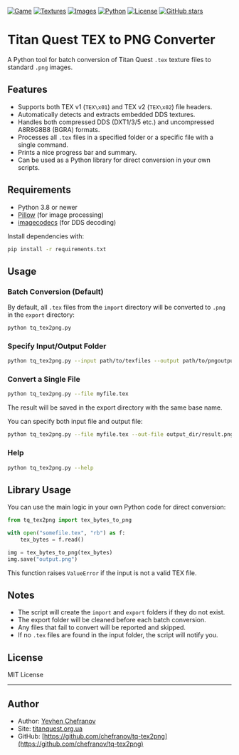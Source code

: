 [![Game](https://img.shields.io/badge/game-Titan%20Quest-yellow)](https://titanquest.org.ua)
[![Textures](https://img.shields.io/badge/textures-tex%20%7C%20dds-orange)](#)
[![Images](https://img.shields.io/badge/images-png%20%7C%20dds-blueviolet)](#)
[![Python](https://img.shields.io/badge/python-3.8%2B-blue)](https://www.python.org/)
[![License](https://img.shields.io/badge/license-MIT-green)](LICENSE)
[![GitHub stars](https://img.shields.io/github/stars/chefranov/tq-tex2png?style=social)](https://github.com/chefranov/tq-tex2png)

# Titan Quest TEX to PNG Converter

A Python tool for batch conversion of Titan Quest `.tex` texture files to standard `.png` images.

## Features

- Supports both TEX v1 (`TEX\x01`) and TEX v2 (`TEX\x02`) file headers.
- Automatically detects and extracts embedded DDS textures.
- Handles both compressed DDS (DXT1/3/5 etc.) and uncompressed A8R8G8B8 (BGRA) formats.
- Processes all `.tex` files in a specified folder or a specific file with a single command.
- Prints a nice progress bar and summary.
- Can be used as a Python library for direct conversion in your own scripts.

## Requirements

- Python 3.8 or newer
- [Pillow](https://python-pillow.org/) (for image processing)
- [imagecodecs](https://pypi.org/project/imagecodecs/) (for DDS decoding)

Install dependencies with:

```sh
pip install -r requirements.txt
```

## Usage

### Batch Conversion (Default)

By default, all `.tex` files from the `import` directory will be converted to `.png` in the `export` directory:

```sh
python tq_tex2png.py
```

### Specify Input/Output Folder

```sh
python tq_tex2png.py --input path/to/texfiles --output path/to/pngoutput
```

### Convert a Single File

```sh
python tq_tex2png.py --file myfile.tex
```
The result will be saved in the export directory with the same base name.

You can specify both input file and output file:
```sh
python tq_tex2png.py --file myfile.tex --out-file output_dir/result.png
```

### Help

```sh
python tq_tex2png.py --help
```

## Library Usage

You can use the main logic in your own Python code for direct conversion:

```python
from tq_tex2png import tex_bytes_to_png

with open("somefile.tex", "rb") as f:
    tex_bytes = f.read()

img = tex_bytes_to_png(tex_bytes)
img.save("output.png")
```

This function raises `ValueError` if the input is not a valid TEX file.

## Notes

- The script will create the `import` and `export` folders if they do not exist.
- The export folder will be cleaned before each batch conversion.
- Any files that fail to convert will be reported and skipped.
- If no `.tex` files are found in the input folder, the script will notify you.

## License

MIT License

---

## Author

- Author: [Yevhen Chefranov](https://github.com/chefranov)
- Site: [titanquest.org.ua](https://titanquest.org.ua)
- GitHub: [https://github.com/chefranov/tq-tex2png](https://github.com/chefranov/tq-tex2png)